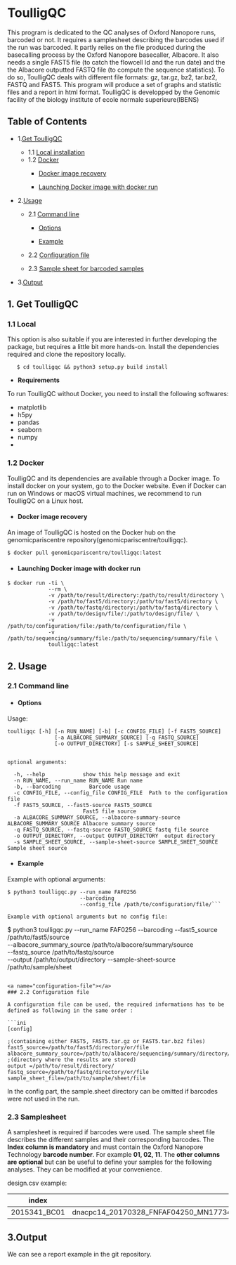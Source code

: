 # ToulligQC
This program is dedicated to the QC analyses of Oxford Nanopore runs, barcoded or not. It requires a samplesheet describing the barcodes used if the run was barcoded. It partly relies on the file produced during the basecalling process by the Oxford Nanopore basecaller, Albacore. It also needs a single FAST5 file (to catch the flowcell Id and the run date) and the the Albacore outputted FASTQ file (to compute the sequence statistics). To do so, ToulligQC deals with different file formats: gz, tar.gz, bz2, tar.bz2, FASTQ and FAST5.
This program will produce a set of graphs and statistic files and a report in html format.
ToulligQC is developped by the Genomic facility of the biology institute of ecole normale superieure(IBENS)

## Table of Contents

* 1.[Get ToulligQC](#get-toulligqc)
  * 1.1 [Local installation](#local-installation)
  * 1.2 [Docker](#docker)
     *  [Docker image recovery](#docker-image-recovery)
     
     *  [Launching Docker image with docker run](#launching-Docker-image-with-docker-run)
     
 
* 2.[Usage](#usage)
    * 2.1 [Command line](#command-line)

      * [Options](#options)
  
      * [Example](#example)

     *  2.2 [Configuration file](#configuration-file)
  
     * 2.3 [Sample sheet for barcoded samples](#sample-sheet-for-barcoded-samples)
* 3.[Output](#output) 

<a name="get-toulligqc"></a>
## 1. Get ToulligQC 
<a name="local-installation"></a>
### 1.1 Local
This option is also suitable if you are interested in further developing the package, but requires a little bit more hands-on. Install the dependencies required and clone the repository locally.

```$ git clone https://github.com/GenomicParisCentre/toulligQC.git
   $ cd toulligqc && python3 setup.py build install
```

* **Requirements**

To run ToulligQC without Docker, you need to install the following softwares:
* matplotlib
* h5py
* pandas
* seaborn
* numpy
* 
<a name="docker"></a>
### 1.2 Docker
ToulligQC and its dependencies are available through a Docker image. To install docker on your system, go to the Docker website. Even if Docker can run on Windows or macOS virtual machines, we recommend to run ToulligQC on a Linux host. 
<a name="docker-image-recovery"></a>
* ####  Docker image recovery
An image of ToulligQC is hosted on the Docker hub on the genomicpariscentre repository(genomicpariscentre/toulligqc).

```$ docker pull genomicpariscentre/toulligqc:latest ```


<a name="launching-docker-image-with-a-shell-script"></a>
* ####  Launching Docker image with docker run

```
$ docker run -ti \
             --rm \  
             -v /path/to/result/directory:/path/to/result/directory \
             -v /path/to/fast5/directory:/path/to/fast5/directory \
             -v /path/to/fastq/directory:/path/to/fastq/directory \
             -v /path/to/design/file/:/path/to/design/file/ \
             -v /path/to/configuration/file:/path/to/configuration/file \
             -v /path/to/sequencing/summary/file:/path/to/sequencing/summary/file \ 
             toulligqc:latest 
```
<a name="usage"></a>
## 2. Usage
<a name="command-line"></a>
### 2.1 Command line

<a name="options"></a>
* #### Options

Usage:
```
toulligqc [-h] [-n RUN_NAME] [-b] [-c CONFIG_FILE] [-f FAST5_SOURCE]
               [-a ALBACORE_SUMMARY_SOURCE] [-q FASTQ_SOURCE]
               [-o OUTPUT_DIRECTORY] [-s SAMPLE_SHEET_SOURCE]

               
optional arguments:

  -h, --help            show this help message and exit
  -n RUN_NAME, --run_name RUN_NAME Run name                        
  -b, --barcoding         Barcode usage 
  -c CONFIG_FILE, --config_file CONFIG_FILE  Path to the configuration file
  -f FAST5_SOURCE, --fast5-source FAST5_SOURCE
                        Fast5 file source
  -a ALBACORE_SUMMARY_SOURCE, --albacore-summary-source ALBACORE_SUMMARY_SOURCE Albacore summary source 
  -q FASTQ_SOURCE, --fastq-source FASTQ_SOURCE fastq file source                   
  -o OUTPUT_DIRECTORY, --output OUTPUT_DIRECTORY  output directory
  -s SAMPLE_SHEET_SOURCE, --sample-sheet-source SAMPLE_SHEET_SOURCE Sample sheet source

```
                       
 <a name="example"></a>
 * #### Example
  
Example with optional arguments:

```
$ python3 toulligqc.py --run_name FAF0256 
                       --barcoding 
                       --config_file /path/to/configuration/file/```

Example with optional arguments but no config file:

```
$ python3 toulligqc.py --run_name FAF0256 
					   --barcoding --fast5_source /path/to/fast5/source \
					   --albacore_summary_source /path/to/albacore/summary/source \
                       --fastq_source /path/to/fastq/source \
                       --output /path/to/output/directory --sample-sheet-source /path/to/sample/sheet
```

<a name="configuration-file"></a>
### 2.2 Configuration file

A configuration file can be used, the required informations has to be defined as following in the same order :

```ini
[config]

;(containing either FAST5, FAST5.tar.gz or FAST5.tar.bz2 files)
fast5_source=/path/to/fast5/directory/or/file
albacore_summary_source=/path/to/albacore/sequencing/summary/directory/or/file
;(directory where the results are stored)
output =/path/to/result/directory/
fastq_source=/path/to/fastq/directory/or/file 
sample_sheet_file=/path/to/sample/sheet/file
```

In the config part, the sample.sheet directory can be omitted if barcodes were not used in the run.

<a name="sample-sheet-for-barcoded-samples"></a>
### 2.3 Samplesheet
 
A samplesheet is required if barcodes were used. The sample sheet file describes the different samples and their corresponding barcodes. The **Index column is mandatory** and  must contain the Oxford Nanopore Technology **barcode number**. For example **01, 02, 11**. The **other columns are optional** but can be useful to define your samples for the following analyses. They can be modified at your convenience.

design.csv example:

index | Reads | 
------- | ------- 
 2015341_BC01 | dnacpc14_20170328_FNFAF04250_MN17734_mux_scan_1D_validation_test1_45344_barcode01_template.fastq.bz2 

## 3.Output
We can see a report example in the git repository.




